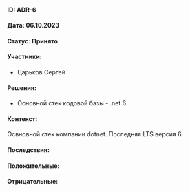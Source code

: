 #### ID: ADR-6

#### Дата: 06.10.2023

#### Статус: Принято

#### Участники:
* Царьков Сергей

#### Решения:
* Основной стек кодовой базы - .net 6


#### Контекст:
Освновной стек компании dotnet. Последняя LTS версия 6. 

#### Последствия:

#### Положительные:

#### Отрицательные:
